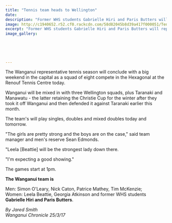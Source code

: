 ```yaml
---
title: "Tennis team heads to Wellington"
date: 
description: "Former WHS students Gabrielle Hiri and Paris Butters will represent Wanganui at the Renouf Tennis Centre in Wellington..."
image: http://c1940652.r52.cf0.rackcdn.com/58d82045b8d39a417f000051/Tennis-Balls.jpg
excerpt: "Former WHS students Gabrielle Hiri and Paris Butters will represent Wanganui at the Renouf Tennis Centre in Wellington."
image_gallery:
    
    
    
    
    
---
```


<p>The Wanganui representative tennis season will conclude with a big weekend in the capital as a squad of eight compete in the Hexagonal at the Renouf Tennis Centre today.</p>
<p>Wanganui will be mixed in with three Wellington squads, plus Taranaki and Manawatu - the latter retaining the Christie Cup for the winter after they took it off Wanganui and then defended it against Taranaki earlier this month.</p>
<p>The team's will play singles, doubles and mixed doubles today and tomorrow.</p>
<p>"The girls are pretty strong and the boys are on the case," said team manager and men's reserve Sean Edmonds.</p>
<p>"Leela [Beattie] will be the strongest lady down there.</p>
<p>"I'm expecting a good showing."</p>
<p>The games start at 1pm.</p>
<p><strong>The Wanganui team is</strong></p>
<p><span>Men: Simon O'Leary, Nick Caton, Patrice Mathey, Tim McKenzie; <br />Women: Leela Beattie, Georgia Atkinson and former WHS students <strong>Gabrielle Hiri and Paris Butters</strong>.</span></p>
<p class="clear syndicator"><em>By Jared Smith</em><br /><em>Wanganui Chronicle 25/3/17</em></p>

